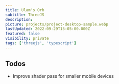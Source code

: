 ```yaml
---
title: Ulam's Orb
subtitle: ThreeJS
description:
picture: projects/project-desktop-sample.webp
lastUpdated: 2022-09-29T15:05:00.000Z
featured: false
visibility: private
tags: ['threejs', 'typescript']
---
```


## Todos

- Improve shader pass for smaller mobile devices
